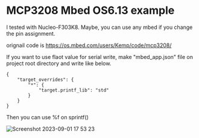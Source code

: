 
# MCP3208 Mbed OS6.13 example

I tested with Nucleo-F303K8. 
Maybe, you can use any mbed if you change the pin assignment.

orignail code is https://os.mbed.com/users/Kemp/code/mcp3208/

If you want to use flaot value for serial write, make "mbed_app.json" file on project root directory and write like below.

````
{
    "target_overrides": {
        "*": {
            "target.printf_lib": "std"
        }
    }
}
````
Then you can use %f on sprintf()

![Screenshot 2023-09-01 17 53 23](https://github.com/K1roSan/mbed_OS6.13_MCP3208_test/assets/142633814/6a46368b-aa2a-4ad2-8c62-3d1c8525c119)
